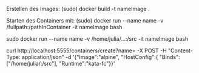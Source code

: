 Erstellen des Images:
(sudo) docker build -t nameImage .

Starten des Containers mit:
(sudo) docker run --name name -v /fullpath:/pathInContainer -it nameImage bash

sudo docker run --name name -v /home/julia/...:/src -it nameImage bash

curl http://localhost:5555/containers/create?name=<name> -X POST -H "Content-Type: application/json" -d '{"Image":"alpine", "HostConfig":{ "Binds":["/home/julia/:/src"], "Runtime":"kata-fc"}}'
